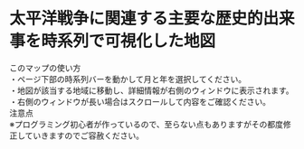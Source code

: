 # 太平洋戦争に関連する主要な歴史的出来事を時系列で可視化した地図

このマップの使い方  
・ページ下部の時系列バーを動かして月と年を選択してください。  
・地図が該当する地域に移動し、詳細情報が右側のウィンドウに表示されます。  
・右側のウィンドウが長い場合はスクロールして内容をご確認ください。  
注意点  
※プログラミング初心者が作っているので、至らない点もありますがその都度修正していきますのでご容赦ください。
